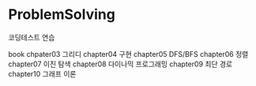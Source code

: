 # ProblemSolving
코딩테스트 연습

book
chpater03 그리디
chapter04 구현
chapter05 DFS/BFS
chapter06 정렬
chapter07 이진 탐색
chapter08 다이나믹 프로그래밍
chapter09 최단 경로
chapter10 그래프 이론

